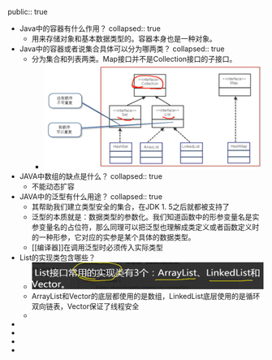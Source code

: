 public:: true

- Java中的容器有什么作用？
  collapsed:: true
	- 用来存储对象和基本数据类型的。容器本身也是一种对象。
- Java中的容器或者说集合具体可以分为哪两类？
  collapsed:: true
	- 分为集合和列表两类。Map接口并不是Collection接口的子接口。
		- ![image.png](../assets/image_1674110582180_0.png)
- JAVA中数组的缺点是什么？
  collapsed:: true
	- 不能动态扩容
- JAVA中的泛型有什么用途？
  collapsed:: true
	- 其帮助我们建立类型安全的集合，在JDK 1. 5之后就都被支持了
	- 泛型的本质就是：数据类型的参数化。我们知道函数中的形参变量名是实参变量名的占位符，那么同理可以把泛型也理解成类定义或者函数定义时的一种形参，它对应的实参是某个具体的数据类型。
	- [[编译器]]在调用泛型时必须传入实际类型
- List的实现类包含哪些？
	- ![image.png](../assets/image_1674120442836_0.png)
	- ArrayList和Vector的底层都使用的是数组，LinkedList底层使用的是循环双向链表，Vector保证了线程安全
	-
-
-
-
-
